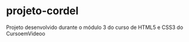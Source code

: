 # projeto-cordel
 Projeto desenvolvido durante o módulo 3 do curso de HTML5 e CSS3 do CursoemVideoo
